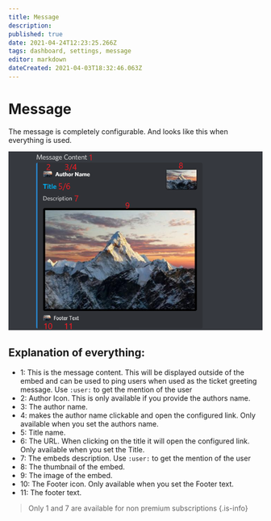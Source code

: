 ```yaml
---
title: Message
description: 
published: true
date: 2021-04-24T12:23:25.266Z
tags: dashboard, settings, message
editor: markdown
dateCreated: 2021-04-03T18:32:46.063Z
---
```


# Message

The message is completely configurable. And looks like this when everything is used.

![customizable_embed.png](/customizable_embed.png)

## Explanation of everything:
- 1: This is the message content. This will be displayed outside of the embed and can be used to ping users when used as the ticket greeting message. Use `:user:` to get the mention of the user
- 2: Author Icon. This is only available if you provide the authors name.
- 3: The author name.
- 4: makes the author name clickable and open the configured link. Only available when you set the authors name.
- 5: Title name.
- 6: The URL. When clicking on the title it will open the configured link. Only available when you set the Title.
- 7: The embeds description. Use `:user:` to get the mention of the user
- 8: The thumbnail of the embed.
- 9: The image of the embed.
- 10: The Footer icon. Only available when you set the Footer text.
- 11: The footer text.
> Only 1 and 7  are available for non premium subscriptions
{.is-info}
